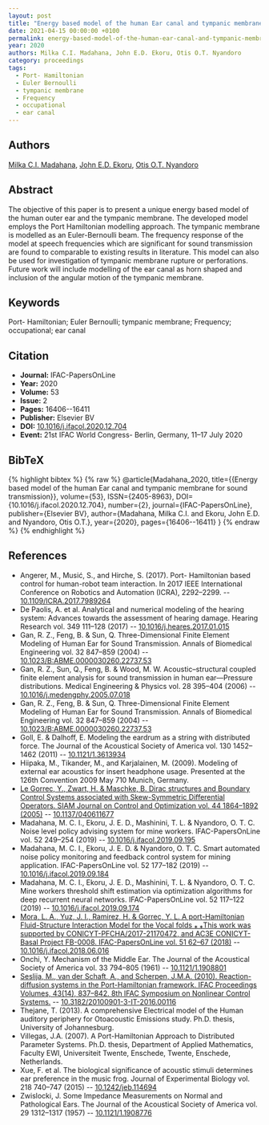 ```yaml
---
layout: post
title: "Energy based model of the human Ear canal and tympanic membrane for sound transmission"
date: 2021-04-15 00:00:00 +0100
permalink: energy-based-model-of-the-human-ear-canal-and-tympanic-membrane-for-sound-transmission
year: 2020
authors: Milka C.I. Madahana, John E.D. Ekoru, Otis O.T. Nyandoro
category: proceedings
tags:
  - Port- Hamiltonian
  - Euler Bernoulli
  - tympanic membrane
  - Frequency
  - occupational
  - ear canal
---
```

 
## Authors
[Milka C.I. Madahana](authors/milka-c-i-madahana), [John E.D. Ekoru](authors/john-e-d-ekoru), [Otis O.T. Nyandoro](authors/otis-o-t-c-nyandoro)
 
## Abstract
The objective of this paper is to present a unique energy based model of the human outer ear and the tympanic membrane. The developed model employs the Port Hamiltonian modelling approach. The tympanic membrane is modelled as an Euler-Bernoulli beam. The frequency response of the model at speech frequencies which are significant for sound transmission are found to comparable to existing results in literature. This model can also be used for investigation of tympanic membrane rupture or perforations. Future work will include modelling of the ear canal as horn shaped and inclusion of the angular motion of the tympanic membrane.
 
## Keywords
Port- Hamiltonian; Euler Bernoulli; tympanic membrane; Frequency; occupational; ear canal
 
## Citation
- **Journal:** IFAC-PapersOnLine
- **Year:** 2020
- **Volume:** 53
- **Issue:** 2
- **Pages:** 16406--16411
- **Publisher:** Elsevier BV
- **DOI:** [10.1016/j.ifacol.2020.12.704](https://doi.org/10.1016/j.ifacol.2020.12.704)
- **Event:** 21st IFAC World Congress- Berlin, Germany, 11–17 July 2020
 
## BibTeX
{% highlight bibtex %}
{% raw %}
@article{Madahana_2020,
  title={{Energy based model of the human Ear canal and tympanic membrane for sound transmission}},
  volume={53},
  ISSN={2405-8963},
  DOI={10.1016/j.ifacol.2020.12.704},
  number={2},
  journal={IFAC-PapersOnLine},
  publisher={Elsevier BV},
  author={Madahana, Milka C.I. and Ekoru, John E.D. and Nyandoro, Otis O.T.},
  year={2020},
  pages={16406--16411}
}
{% endraw %}
{% endhighlight %}
 
## References
- Angerer, M., Musić, S., and Hirche, S. (2017). Port- Hamiltonian based control for human-robot team interaction. In 2017 IEEE International Conference on Robotics and Automation (ICRA), 2292–2299. -- [10.1109/ICRA.2017.7989264](https://doi.org/10.1109/ICRA.2017.7989264)
- De Paolis, A. et al. Analytical and numerical modeling of the hearing system: Advances towards the assessment of hearing damage. Hearing Research vol. 349 111–128 (2017) -- [10.1016/j.heares.2017.01.015](https://doi.org/10.1016/j.heares.2017.01.015)
- Gan, R. Z., Feng, B. & Sun, Q. Three-Dimensional Finite Element Modeling of Human Ear for Sound Transmission. Annals of Biomedical Engineering vol. 32 847–859 (2004) -- [10.1023/B:ABME.0000030260.22737.53](https://doi.org/10.1023/B:ABME.0000030260.22737.53)
- Gan, R. Z., Sun, Q., Feng, B. & Wood, M. W. Acoustic–structural coupled finite element analysis for sound transmission in human ear—Pressure distributions. Medical Engineering &amp; Physics vol. 28 395–404 (2006) -- [10.1016/j.medengphy.2005.07.018](https://doi.org/10.1016/j.medengphy.2005.07.018)
- Gan, R. Z., Feng, B. & Sun, Q. Three-Dimensional Finite Element Modeling of Human Ear for Sound Transmission. Annals of Biomedical Engineering vol. 32 847–859 (2004) -- [10.1023/B:ABME.0000030260.22737.53](https://doi.org/10.1023/B:ABME.0000030260.22737.53)
- Goll, E. & Dalhoff, E. Modeling the eardrum as a string with distributed force. The Journal of the Acoustical Society of America vol. 130 1452–1462 (2011) -- [10.1121/1.3613934](https://doi.org/10.1121/1.3613934)
- Hiipaka, M., Tikander, M., and Karjalainen, M. (2009). Modeling of external ear acoustics for insert headphone usage. Presented at the 126th Convention 2009 May 710 Munich, Germany.
- [Le Gorrec, Y., Zwart, H. & Maschke, B. Dirac structures and Boundary Control Systems associated with Skew-Symmetric Differential Operators. SIAM Journal on Control and Optimization vol. 44 1864–1892 (2005)](dirac-structures-and-boundary-control-systems-associated-with-skew-symmetric-differential-operators) -- [10.1137/040611677](https://doi.org/10.1137/040611677)
- Madahana, M. C. I., Ekoru, J. E. D., Mashinini, T. L. & Nyandoro, O. T. C. Noise level policy advising system for mine workers. IFAC-PapersOnLine vol. 52 249–254 (2019) -- [10.1016/j.ifacol.2019.09.195](https://doi.org/10.1016/j.ifacol.2019.09.195)
- Madahana, M. C. I., Ekoru, J. E. D. & Nyandoro, O. T. C. Smart automated noise policy monitoring and feedback control system for mining application. IFAC-PapersOnLine vol. 52 177–182 (2019) -- [10.1016/j.ifacol.2019.09.184](https://doi.org/10.1016/j.ifacol.2019.09.184)
- Madahana, M. C. I., Ekoru, J. E. D., Mashinini, T. L. & Nyandoro, O. T. C. Mine workers threshold shift estimation via optimization algorithms for deep recurrent neural networks. IFAC-PapersOnLine vol. 52 117–122 (2019) -- [10.1016/j.ifacol.2019.09.174](https://doi.org/10.1016/j.ifacol.2019.09.174)
- [Mora, L. A., Yuz, J. I., Ramirez, H. & Gorrec, Y. L. A port-Hamiltonian Fluid-Structure Interaction Model for the Vocal folds ⁎ ⁎This work was supported by CONICYT-PFCHA/2017-21170472, and AC3E CONICYT-Basal Project FB-0008. IFAC-PapersOnLine vol. 51 62–67 (2018)](a-port-hamiltonian-fluid-structure-interaction-model-for-the-vocal-folds) -- [10.1016/j.ifacol.2018.06.016](https://doi.org/10.1016/j.ifacol.2018.06.016)
- Onchi, Y. Mechanism of the Middle Ear. The Journal of the Acoustical Society of America vol. 33 794–805 (1961) -- [10.1121/1.1908801](https://doi.org/10.1121/1.1908801)
- [Seslija, M., van der Schaft, A., and Scherpen, J.M.A. (2010). Reaction-diffusion systems in the Port-Hamiltonian framework. IFAC Proceedings Volumes, 43(14), 837–842. 8th IFAC Symposium on Nonlinear Control Systems.](reaction-diffusion-systems-in-the-port-hamiltonian-framework) -- [10.3182/20100901-3-IT-2016.00116](https://doi.org/10.3182/20100901-3-IT-2016.00116)
- Thejane, T. (2013). A comprehensive Electrical model of the Human auditory periphery for Otoacoustic Emissions study. Ph.D. thesis, University of Johannesburg.
- Villegas, J.A. (2007). A Port-Hamiltonian Approach to Distributed Parameter Systems. Ph.D. thesis, Department of Applied Mathematics, Faculty EWI, Universiteit Twente, Enschede, Twente, Enschede, Netherlands.
- Xue, F. et al. The biological significance of acoustic stimuli determines ear preference in the music frog. Journal of Experimental Biology vol. 218 740–747 (2015) -- [10.1242/jeb.114694](https://doi.org/10.1242/jeb.114694)
- Zwislocki, J. Some Impedance Measurements on Normal and Pathological Ears. The Journal of the Acoustical Society of America vol. 29 1312–1317 (1957) -- [10.1121/1.1908776](https://doi.org/10.1121/1.1908776)

